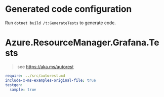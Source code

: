 # Generated code configuration

Run `dotnet build /t:GenerateTests` to generate code.

# Azure.ResourceManager.Grafana.Tests

> see https://aka.ms/autorest
``` yaml
require: ../src/autorest.md
include-x-ms-examples-original-file: true
testgen:
  sample: true
```
